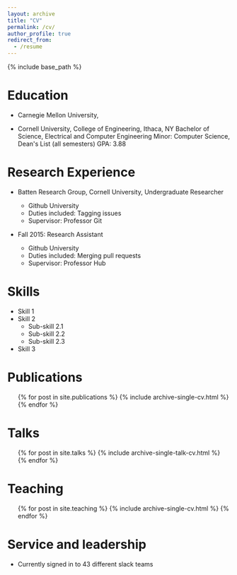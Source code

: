 ```yaml
---
layout: archive
title: "CV"
permalink: /cv/
author_profile: true
redirect_from:
  - /resume
---
```


{% include base_path %}

Education
======
* Carnegie Mellon University, 

* Cornell University, College of Engineering, Ithaca, NY
  Bachelor of Science, Electrical and Computer Engineering
  Minor: Computer Science, Dean's List (all semesters)
  GPA: 3.88

Research Experience
======
* Batten Research Group, Cornell University, Undergraduate Researcher
  * Github University
  * Duties included: Tagging issues
  * Supervisor: Professor Git

* Fall 2015: Research Assistant
  * Github University
  * Duties included: Merging pull requests
  * Supervisor: Professor Hub
  
Skills
======
* Skill 1
* Skill 2
  * Sub-skill 2.1
  * Sub-skill 2.2
  * Sub-skill 2.3
* Skill 3

Publications
======
  <ul>{% for post in site.publications %}
    {% include archive-single-cv.html %}
  {% endfor %}</ul>
  
Talks
======
  <ul>{% for post in site.talks %}
    {% include archive-single-talk-cv.html %}
  {% endfor %}</ul>
  
Teaching
======
  <ul>{% for post in site.teaching %}
    {% include archive-single-cv.html %}
  {% endfor %}</ul>
  
Service and leadership
======
* Currently signed in to 43 different slack teams
